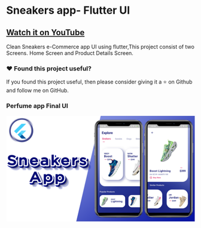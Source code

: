 # Sneakers app- Flutter UI

## [Watch it on YouTube](https://www.youtube.com/watch?v=worNrjltqzE)


Clean Sneakers e-Commerce app UI using flutter,This project consist of two Screens. Home Screen and Product Details Screen. 

### :heart: Found this project useful?

If you found this project useful, then please consider giving it a :star: on Github and follow me on GitHub.

### Perfume app Final UI

![App UI](/sneakers.png)
